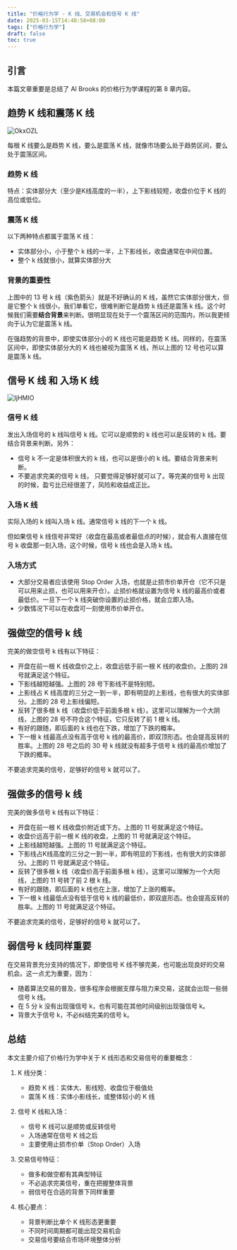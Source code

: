 ```yaml
---
title: "价格行为学 - K 线、交易机会和信号 K 线"
date: 2025-03-15T14:40:58+08:00
tags: ["价格行为学"] 
draft: false
toc: true
---
```


##  引言

本篇文章重要是总结了 AI Brooks 的价格行为学课程的第 8 章内容。  

## 趋势 K 线和震荡 K 线

![OkxOZL](https://img.forecho.com/OkxOZL.png)

每根 K 线要么是趋势 K 线，要么是震荡 K 线，就像市场要么处于趋势区间，要么处于震荡区间。

<!--more-->

### 趋势 K 线

特点：实体部分大（至少是K线高度的一半），上下影线较短，收盘价位于 K 线的高位或低位。

### 震荡 K 线

以下两种特点都属于震荡 K 线：

- 实体部分小，小于整个 k 线的一半，上下影线长，收盘通常在中间位置。
- 整个 k 线就很小，就算实体部分大

### 背景的重要性

上图中的 13 号 k 线（紫色箭头）就是不好确认的 K 线，虽然它实体部分很大，但是它整个 k 线很小，我们单看它，很难判断它是趋势 k 线还是震荡 k 线。这个时候我们需要**结合背景**来判断。很明显现在处于一个震荡区间的范围内，所以我更倾向于认为它是震荡 k 线。

在强趋势的背景中，即使实体部分小的 K 线也可能是趋势 K 线。同样的，在震荡区间中，即使实体部分大的 K 线也被视为震荡 K 线，所以上图的 12 号也可以算是震荡 k 线。

## 信号 K 线 和 入场 K 线

![IjHMIO](https://img.forecho.com/IjHMIO.png)

###  信号 K 线

发出入场信号的 k 线叫信号 k 线。它可以是顺势的 k 线也可以是反转的 k 线。要结合背景来判断。另外：

- 信号 k 不一定是体积很大的 k 线，也可以是很小的 k 线。要结合背景来判断。
- 不要追求完美的信号 k 线， 只要觉得足够好就可以了。等完美的信号 k 出现的时候，盈亏比已经很差了，风险和收益成正比。


### 入场 K 线

实际入场的 k 线叫入场 k 线。通常信号 k 线的下一个 k 线。

但如果信号 k 线信号非常好（收盘在最高或者最低点的时候），就会有人直接在信号 k 收盘那一刻入场，这个时候，信号 k 线也会是入场 k 线。

### 入场方式

- 大部分交易者应该使用 Stop Order 入场，也就是止损市价单开仓（它不只是可以用来止损，也可以用来开仓）。止损价格就设置为信号 k 线的最高价或者最低价。一旦下一个 k 线突破你设置的止损价格，就会立即入场。
- 少数情况下可以在收盘可一刻使用市价单开仓。

## 强做空的信号 k 线

完美的做空信号 k 线有以下特征：

- 开盘在前一根 K 线收盘价之上，收盘远低于前一根 K 线的收盘价。上图的 28 号就满足这个特征。
- 下影线越短越强。上图的 28 号下影线不是特别短。
- 上影线占 K 线高度的三分之一到一半，即有明显的上影线，也有很大的实体部分。上图的 28 号上影线偏短。
- 反转了很多根 k 线（收盘价低于前面多根 k 线）。这里可以理解为一个大阴线，上图的 28 号不符合这个特征，它只反转了前 1 根 k 线。
- 有好的跟随，即后面的 k 线也在下跌，增加了下跌的概率。
- 下一根 k 线最高点没有高于信号 k 线的最高价，即双顶形态。也会提高反转的胜率。上图的 28 号之后的 30 号 k 线就没有超多于信号 k 线的最高价增加了下跌的概率。


不要追求完美的信号，足够好的信号 k 就可以了。

## 强做多的信号 k 线

完美的做多信号 k 线有以下特征：

- 开盘在前一根 K 线收盘价附近或下方。上图的 11 号就满足这个特征。
- 收盘价远高于前一根 K 线的收盘，上图的 11 号就满足这个特征。
- 上影线越短越强。上图的 11 号就满足这个特征。
- 下影线占K线高度的三分之一到一半，即有明显的下影线，也有很大的实体部分。上图的 11 号就满足这个特征。
- 反转了很多根 k 线（收盘价高于前面多根 k 线）。这里可以理解为一个大阳线，上图的 11 号转了前 2 根 k 线。
- 有好的跟随，即后面的 k 线也在上涨，增加了上涨的概率。
- 下一根 k 线最低点没有低于信号 k 线的最低价，即双底形态。也会提高反转的胜率。上图的 11 号就满足这个特征。

不要追求完美的信号，足够好的信号 k 就可以了。

## 弱信号 k 线同样重要

在交易背景充分支持的情况下，即使信号 K 线不够完美，也可能出现良好的交易机会。这一点尤为重要，因为：

- 随着算法交易的普及，很多程序会根据支撑与阻力来交易，这就会出现一些弱信号 k 线。
- 在 5 分 k 没有出现强信号 k，也有可能在其他时间级别出现强信号 k。
- 背景大于信号 k，不必纠结完美的信号 k。

## 总结

本文主要介绍了价格行为学中关于 K 线形态和交易信号的重要概念：

1. K 线分类：
   - 趋势 K 线：实体大、影线短、收盘位于极值处
   - 震荡 K 线：实体小影线长，或整体较小的 K 线

2. 信号 K 线和入场：
   - 信号 K 线可以是顺势或反转信号
   - 入场通常在信号 K 线之后
   - 主要使用止损市价单（Stop Order）入场

3. 交易信号特征：
   - 做多和做空都有其典型特征
   - 不必追求完美信号，重在把握整体背景
   - 弱信号在合适的背景下同样重要

4. 核心要点：
   - 背景判断比单个 K 线形态更重要
   - 不同时间周期都可能出现交易机会
   - 交易信号要结合市场环境整体分析


